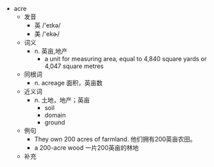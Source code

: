 - acre
  - 发音
    - 英 /'eɪkə/
    - 美 /'ekɚ/
  - 词义
    - n. 英亩,地产
      - a unit for measuring area, equal to 4,840 square yards or 4,047 square metres
  - 同根词
    - n. acreage 面积，英亩数
  - 近义词
    - n. 土地，地产；英亩
      - soil
      - domain
      - ground
  - 例句
    - They own 200 acres of farmland. 他们拥有200英亩农田。
    - a 200-acre wood 一片200英亩的林地
  - 补充